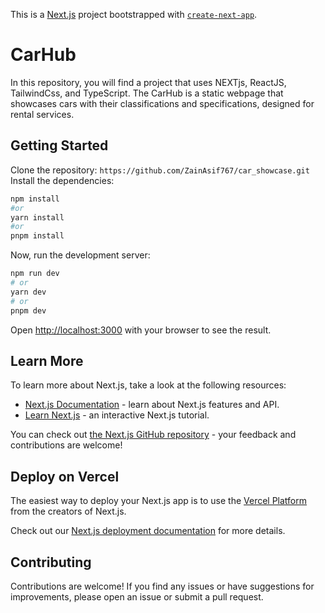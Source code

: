 This is a [Next.js](https://nextjs.org/) project bootstrapped with [`create-next-app`](https://github.com/vercel/next.js/tree/canary/packages/create-next-app).

# CarHub 

In this repository, you will find a project that uses NEXTjs, ReactJS, TailwindCss, and TypeScript. The CarHub is a static webpage that showcases cars with their classifications and specifications, designed for rental services.

## Getting Started

Clone the repository: ```https://github.com/ZainAsif767/car_showcase.git```\
Install the dependencies: 
```bash
npm install
#or
yarn install
#or
pnpm install
```
Now, run the development server:
```bash
npm run dev
# or
yarn dev
# or
pnpm dev
```
Open [http://localhost:3000](http://localhost:3000) with your browser to see the result.
## Learn More

To learn more about Next.js, take a look at the following resources:

- [Next.js Documentation](https://nextjs.org/docs) - learn about Next.js features and API.
- [Learn Next.js](https://nextjs.org/learn) - an interactive Next.js tutorial.

You can check out [the Next.js GitHub repository](https://github.com/vercel/next.js/) - your feedback and contributions are welcome!

## Deploy on Vercel

The easiest way to deploy your Next.js app is to use the [Vercel Platform](https://vercel.com/new?utm_medium=default-template&filter=next.js&utm_source=create-next-app&utm_campaign=create-next-app-readme) from the creators of Next.js.

Check out our [Next.js deployment documentation](https://nextjs.org/docs/deployment) for more details.
## Contributing

Contributions are welcome! If you find any issues or have suggestions for improvements, please open an issue or submit a pull request.



